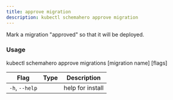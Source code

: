 ```yaml
---
title: approve migration
description: kubectl schemahero approve migration
---
```


Mark a migration "approved" so that it will be deployed.

### Usage
kubectl schemahero approve migrations [migration name]  [flags]

Flag | Type |	Description
-----|------|------------
`-h`, `--help`	| |	help for install

